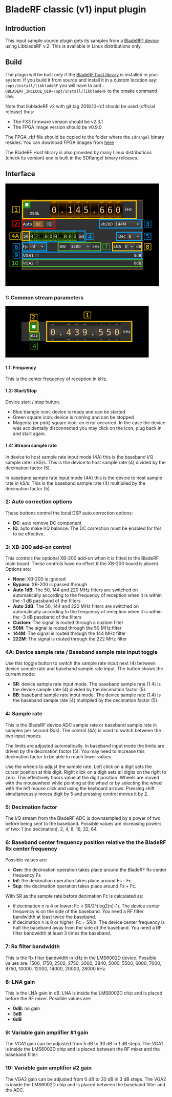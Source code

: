 <h1>BladeRF classic (v1) input plugin</h1>

<h2>Introduction</h2>

This input sample source plugin gets its samples from a [BladeRF1 device](https://www.nuand.com/bladerf-1) using LibbladeRF v.2. This is available in Linux distributions only.

<h2>Build</h2>

The plugin will be built only if the [BladeRF host library](https://github.com/Nuand/bladeRF) is installed in your system. If you build it from source and install it in a custom location say: `/opt/install/libbladeRF` you will have to add `-DBLADERF_INCLUDE_DIR=/opt/install/libbladeRF` to the cmake command line.

Note that libbladeRF v2 with git tag 2018.10-rc1 should be used (official release) thus:

  - The FX3 firmware version should be v2.3.1
  - The FPGA image version should be v0.9.0

The FPGA .rbf file should be copied to the folder where the `sdrangel` binary resides. You can download FPGA images from [here](https://www.nuand.com/fpga_images/)

The BladeRF Host library is also provided by many Linux distributions (check its version) and is built in the SDRangel binary releases.

<h2>Interface</h2>

![BladeRF1 input plugin GUI](../../../doc/img/BladeRF1Input_plugin.png)

<h3>1: Common stream parameters</h3>

![Remote source input stream GUI](../../../doc/img/RemoteInput_plugin_01.png)

<h4>1.1: Frequency</h4>

This is the center frequency of reception in kHz.

<h4>1.2: Start/Stop</h4>

Device start / stop button.

  - Blue triangle icon: device is ready and can be started
  - Green square icon: device is running and can be stopped
  - Magenta (or pink) square icon: an error occurred. In the case the device was accidentally disconnected you may click on the icon, plug back in and start again.

<h4>1.4: Stream sample rate</h4>

In device to host sample rate input mode (4A) this is the baseband I/Q sample rate in kS/s. This is the device to host sample rate (4) divided by the decimation factor (5).

In baseband sample rate input mode (4A) this is the device to host sample rate in kS/s. This is the baseband sample rate (4) multiplied by the decimation factor (5)

<h3>2: Auto correction options</h3>

These buttons control the local DSP auto correction options:

  - **DC**: auto remove DC component
  - **IQ**: auto make I/Q balance. The DC correction must be enabled for this to be effective.

<h3>3: XB-200 add-on control</h3>

This controls the optional XB-200 add-on when it is fitted to the BladeRF main board. These controls have no effect if the XB-200 board is absent. Options are:

  - **None**: XB-200 is ignored
  - **Bypass**: XB-200 is passed through
  - **Auto 1dB**: The 50, 144 and 220 MHz filters are switched on automatically according to the frequency of reception when it is within the -1 dB passband of the filters
  - **Auto 3dB**: The 50, 144 and 220 MHz filters are switched on automatically according to the frequency of reception when it is within the -3 dB passband of the filters
  - **Custom**: The signal is routed through a custom filter
  - **50M**: The signal is routed through the 50 MHz filter
  - **144M**: The signal is routed through the 144 MHz filter
  - **222M**: The signal is routed through the 222 MHz filter

<h3>4A: Device sample rate / Baseband sample rate input toggle</h3>

Use this toggle button to switch the sample rate input next (4) between device sample rate and baseband sample rate input. The button shows the current mode:

  - **SR**: device sample rate input mode. The baseband sample rate (1.4) is the device sample rate (4) divided by the decimation factor (5).
  - **BB**: baseband sample rate input mode. The device sample rate (1.4) is the baseband sample rate (4) multiplied by the decimation factor (5).

<h3>4: Sample rate</h3>

This is the BladeRF device ADC sample rate or baseband sample rate in samples per second (S/s). The control (4A) is used to switch between the two input modes.

The limits are adjusted automatically. In baseband input mode the limits are driven by the decimation factor (5). You may need to increase this decimation factor to be able to reach lower values.

Use the wheels to adjust the sample rate. Left click on a digit sets the cursor position at this digit. Right click on a digit sets all digits on the right to zero. This effectively floors value at the digit position. Wheels are moved with the mousewheel while pointing at the wheel or by selecting the wheel with the left mouse click and using the keyboard arrows. Pressing shift simultaneously moves digit by 5 and pressing control moves it by 2.

<h3>5: Decimation factor</h3>

The I/Q stream from the BladeRF ADC is downsampled by a power of two before being sent to the baseband. Possible values are increasing powers of two: 1 (no decimation), 2, 4, 8, 16, 32, 64.

<h3>6: Baseband center frequency position relative the the BladeRF Rx center frequency</h3>

Possible values are:

  - **Cen**: the decimation operation takes place around the BladeRF Rx center frequency Fs
  - **Inf**: the decimation operation takes place around Fs - Fc.
  - **Sup**: the decimation operation takes place around Fs + Fc.

With SR as the sample rate before decimation Fc is calculated as:

  - if decimation n is 4 or lower:  Fc = SR/2^(log2(n)-1). The device center frequency is on the side of the baseband. You need a RF filter bandwidth at least twice the baseband.
  - if decimation n is 8 or higher: Fc = SR/n. The device center frequency is half the baseband away from the side of the baseband. You need a RF filter bandwidth at least 3 times the baseband.

<h3>7: Rx filter bandwidth</h3>

This is the Rx filter bandwidth in kHz in the LMS6002D device. Possible values are: 1500, 1750, 2500, 2750, 3000, 3840, 5000, 5500, 6000, 7000, 8750, 10000, 12000, 14000, 20000, 28000 kHz.

<h3>8: LNA gain</h2>

This is the LNA gain in dB. LNA is inside the LMS6002D chip and is placed before the RF mixer. Possible values are:

  - **0dB**: no gain
  - **3dB**
  - **6dB**

<h3>9: Variable gain amplifier #1 gain</h3>

The VGA1 gain can be adjusted from 5 dB to 30 dB in 1 dB steps. The VGA1 is inside the LMS6002D chip and is placed between the RF mixer and the baseband filter.

<h3>10: Variable gain amplifier #2 gain</h3>

The VGA2 gain can be adjusted from 0 dB to 30 dB in 3 dB steps. The VGA2 is inside the LMS6002D chip and is placed between the baseband filter and the ADC.
